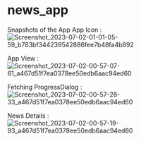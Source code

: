 # news_app
Snapshots of the App
App Icon : 
![Screenshot_2023-07-02-01-01-05-59_b783bf344239542886fee7b48fa4b892](https://github.com/arunraj3/news_app/assets/85189923/70028a25-bf57-44ea-8f57-2b859e7fd8f5)

App View :
![Screenshot_2023-07-02-00-57-07-61_a467d51f7ea0378ee50edb6aac94ed60](https://github.com/arunraj3/news_app/assets/85189923/d9633cf4-3144-4eee-a46a-5606e6887835)

Fetching ProgressDialog :
![Screenshot_2023-07-02-00-57-28-33_a467d51f7ea0378ee50edb6aac94ed60](https://github.com/arunraj3/news_app/assets/85189923/42f21412-d1c9-42a8-9843-a5b2e21e05fa)

News Details : 
![Screenshot_2023-07-02-00-57-19-93_a467d51f7ea0378ee50edb6aac94ed60](https://github.com/arunraj3/news_app/assets/85189923/73f849b3-cd4d-48bc-add3-461562e92306)
